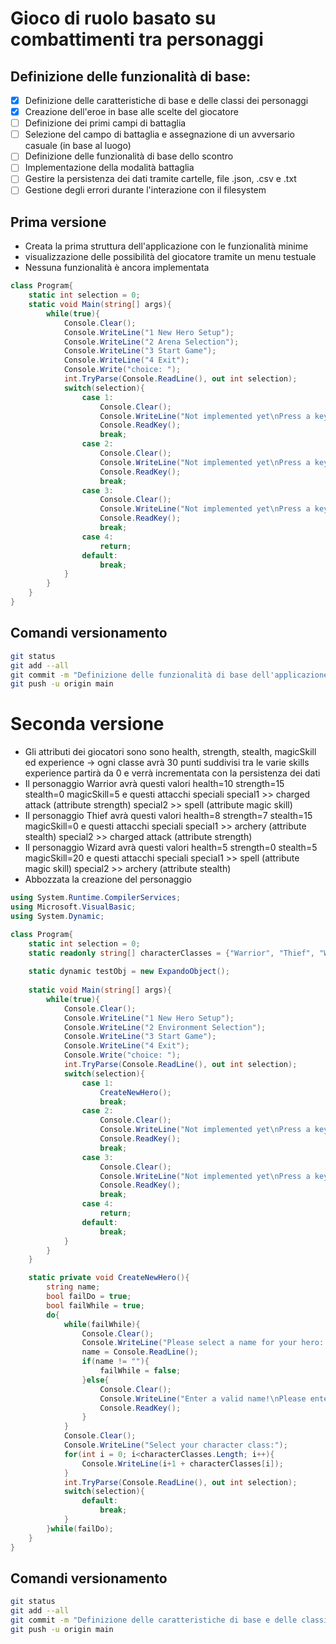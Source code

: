 # Gioco di ruolo basato su combattimenti tra personaggi

## Definizione delle funzionalità di base:

- [X] Definizione delle caratteristiche di base e delle classi dei personaggi
- [X] Creazione dell'eroe in base alle scelte del giocatore
- [ ] Definizione dei primi campi di battaglia
- [ ] Selezione del campo di battaglia e assegnazione di un avversario casuale (in base al luogo)
- [ ] Definizione delle funzionalità di base dello scontro 
- [ ] Implementazione della modalità battaglia
- [ ] Gestire la persistenza dei dati tramite cartelle, file .json, .csv e .txt
- [ ] Gestione degli errori durante l'interazione con il filesystem

## Prima versione

-  Creata la prima struttura dell'applicazione con le funzionalità minime
-  visualizzazione delle possibilità del giocatore tramite un menu testuale
-  Nessuna funzionalità è ancora implementata

```csharp
class Program{
    static int selection = 0;
    static void Main(string[] args){
        while(true){
            Console.Clear();
            Console.WriteLine("1 New Hero Setup");
            Console.WriteLine("2 Arena Selection");
            Console.WriteLine("3 Start Game");
            Console.WriteLine("4 Exit");
            Console.Write("choice: ");
            int.TryParse(Console.ReadLine(), out int selection);
            switch(selection){
                case 1:
                    Console.Clear();
                    Console.WriteLine("Not implemented yet\nPress a key...");
                    Console.ReadKey();
                    break;
                case 2:
                    Console.Clear();
                    Console.WriteLine("Not implemented yet\nPress a key...");
                    Console.ReadKey();
                    break;
                case 3:
                    Console.Clear();
                    Console.WriteLine("Not implemented yet\nPress a key...");
                    Console.ReadKey();
                    break;
                case 4:
                    return;
                default:
                    break;
            }
        }
    }
}
```

## Comandi versionamento

```bash
git status 
git add --all
git commit -m "Definizione delle funzionalità di base dell'applicazione, prima implementazione del menù. Nessuna funzionalità è ancora attiva"
git push -u origin main
```

# Seconda versione

-  Gli attributi dei giocatori sono sono health, strength, stealth, magicSkill ed experience -> ogni classe avrà 30 punti suddivisi tra le varie skills experience partirà da 0 e verrà incrementata con la persistenza dei dati 
-  Il personaggio Warrior avrà questi valori health=10 strength=15 stealth=0 magicSkill=5 e questi attacchi speciali special1 >> charged attack (attribute strength) special2 >> spell (attribute magic skill)
-  Il personaggio Thief avrà questi valori health=8 strength=7 stealth=15 magicSkill=0 e questi attacchi speciali special1 >> archery (attribute stealth) special2 >> charged attack (attribute strength)
-  Il personaggio Wizard avrà questi valori health=5 strength=0 stealth=5 magicSkill=20 e questi attacchi speciali special1 >> spell (attribute magic skill) special2 >> archery (attribute stealth)
-  Abbozzata la creazione del personaggio

```csharp
using System.Runtime.CompilerServices;
using Microsoft.VisualBasic;
using System.Dynamic;

class Program{
    static int selection = 0;
    static readonly string[] characterClasses = {"Warrior", "Thief", "Wizard"}; // Classi dei personaggi
    
    static dynamic testObj = new ExpandoObject();
    
    static void Main(string[] args){
        while(true){
            Console.Clear();
            Console.WriteLine("1 New Hero Setup");
            Console.WriteLine("2 Environment Selection");
            Console.WriteLine("3 Start Game");
            Console.WriteLine("4 Exit");
            Console.Write("choice: ");
            int.TryParse(Console.ReadLine(), out int selection);
            switch(selection){
                case 1:
                    CreateNewHero();
                    break;
                case 2:
                    Console.Clear();
                    Console.WriteLine("Not implemented yet\nPress a key...");
                    Console.ReadKey();
                    break;
                case 3:
                    Console.Clear();
                    Console.WriteLine("Not implemented yet\nPress a key...");
                    Console.ReadKey();
                    break;
                case 4:
                    return;
                default:
                    break;
            }
        }
    }

    static private void CreateNewHero(){
        string name;
        bool failDo = true;
        bool failWhile = true;
        do{
            while(failWhile){
                Console.Clear();
                Console.WriteLine("Please select a name for your hero: ");
                name = Console.ReadLine();
                if(name != ""){
                    failWhile = false;
                }else{
                    Console.Clear();
                    Console.WriteLine("Enter a valid name!\nPlease enter a key...");
                    Console.ReadKey();
                }
            }
            Console.Clear();
            Console.WriteLine("Select your character class:");
            for(int i = 0; i<characterClasses.Length; i++){
                Console.WriteLine(i+1 + characterClasses[i]);
            }
            int.TryParse(Console.ReadLine(), out int selection);
            switch(selection){
                default:
                    break;
            }
        }while(failDo);
    }
}
```

## Comandi versionamento

```bash
git status 
git add --all
git commit -m "Definizione delle caratteristiche di base e delle classi dei personaggi e Impostazione della funzione di creazione del personaggio"
git push -u origin main
```